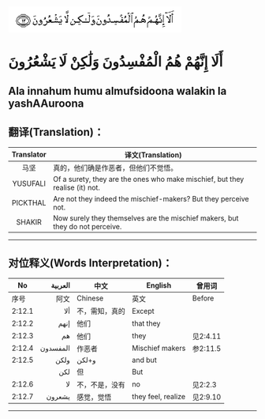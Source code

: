 ![002:012](images/002_012.gif)

#  أَلَا إِنَّهُمْ هُمُ الْمُفْسِدُونَ وَلَٰكِنْ لَا يَشْعُرُونَ 

## Ala innahum humu almufsidoona walakin la yashAAuroona

## 翻译(Translation)：

| Translator | 译文(Translation)                                            |
|:----------:| ------------------------------------------------------------ |
| 马坚       | 真的，他们确是作恶者，但他们不觉悟。                         |
| YUSUFALI   | Of a surety, they are the ones who make mischief, but they realise (it) not. |
| PICKTHAL   | Are not they indeed the mischief-makers? But they perceive not. |
| SHAKIR     | Now surely they themselves are the mischief makers, but they do not perceive. |

---

## 对位释义(Words Interpretation)：

| No     | العربية  | 中文           | English            | 曾用词   |
| ------ | --------:| -------------- | ------------------ | -------- |
| 序号   | 阿文     | Chinese        | 英文               | Before   |
| 2:12.1 | ألا      | 不，需知，真的 | Except             |          |
| 2:12.2 | إنهم     | 他们           | that they          |          |
| 2:12.3 | هم       | 他们           | they               | 见2:4.11 |
| 2:12.4 | المفسدون | 作恶者         | Mischief makers    | 参2:11.5 |
| 2:12.5 | ولكن     | و+لكن          | and but            |          |
|        | لكن      | 但             | But                |          |
| 2:12.6 | لا       | 不，不是，没有 | no                 | 见2:2.3  |
| 2:12.7 | يشعرون   | 感觉，觉悟     | they feel, realize | 见2:9.10 |

---
